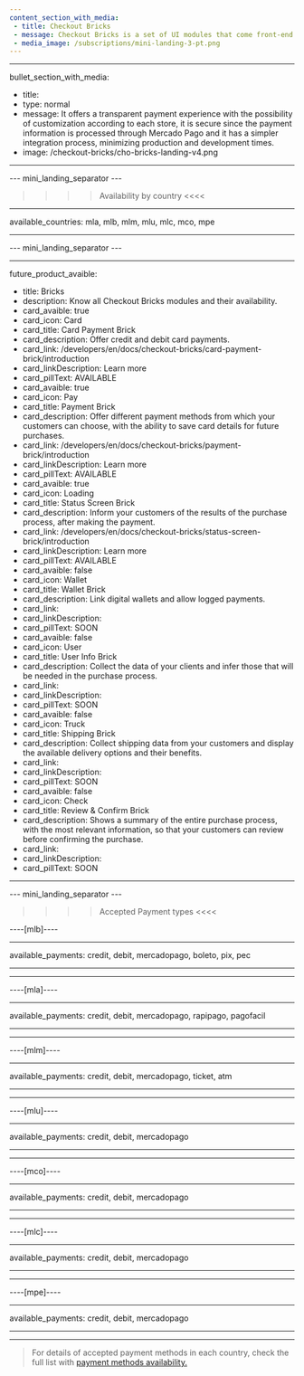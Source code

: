 ```yaml
---
content_section_with_media: 
 - title: Checkout Bricks
 - message: Checkout Bricks is a set of UI modules that come front-end ready and optimized for better usability and conversion. Each Brick can be used independently or together, forming the experience of a complete checkout.
 - media_image: /subscriptions/mini-landing-3-pt.png
---
```


---
bullet_section_with_media: 
 - title: 
 - type: normal
 - message: It offers a transparent payment experience with the possibility of customization according to each store, it is secure since the payment information is processed through Mercado Pago and it has a simpler integration process, minimizing production and development times.
 - image: /checkout-bricks/cho-bricks-landing-v4.png
---

--- mini_landing_separator ---

>>>> Availability by country <<<<
---
available_countries: mla, mlb, mlm, mlu, mlc, mco, mpe

---

--- mini_landing_separator ---

---
future_product_avaible: 
 - title: Bricks
 - description: Know all Checkout Bricks modules and their availability.
 - card_avaible: true
 - card_icon: Card
 - card_title: Card Payment Brick
 - card_description: Offer credit and debit card payments.
 - card_link: /developers/en/docs/checkout-bricks/card-payment-brick/introduction
 - card_linkDescription: Learn more
 - card_pillText: AVAILABLE
 - card_avaible: true
 - card_icon: Pay
 - card_title: Payment Brick
 - card_description: Offer different payment methods from which your customers can choose, with the ability to save card details for future purchases.
 - card_link: /developers/en/docs/checkout-bricks/payment-brick/introduction
 - card_linkDescription: Learn more
 - card_pillText: AVAILABLE
  - card_avaible: true
 - card_icon: Loading
 - card_title: Status Screen Brick
 - card_description: Inform your customers of the results of the purchase process, after making the payment. 
 - card_link: /developers/en/docs/checkout-bricks/status-screen-brick/introduction
 - card_linkDescription: Learn more
 - card_pillText: AVAILABLE
 - card_avaible: false
 - card_icon: Wallet
 - card_title: Wallet Brick
 - card_description: Link digital wallets and allow logged payments. 
 - card_link:
 - card_linkDescription:
 - card_pillText: SOON
 - card_avaible: false
 - card_icon: User
 - card_title: User Info Brick
 - card_description: Collect the data of your clients and infer those that will be needed in the purchase process.
 - card_link:
 - card_linkDescription:
 - card_pillText: SOON
 - card_avaible: false
 - card_icon: Truck
 - card_title: Shipping Brick
 - card_description: Collect shipping data from your customers and display the available delivery options and their benefits.
 - card_link:
 - card_linkDescription:
 - card_pillText: SOON
 - card_avaible: false
 - card_icon: Check
 - card_title: Review & Confirm Brick
 - card_description: Shows a summary of the entire purchase process, with the most relevant information, so that your customers can review before confirming the purchase.
 - card_link:
 - card_linkDescription:
 - card_pillText: SOON
---

--- mini_landing_separator ---
>>>>  Accepted Payment types <<<<

----[mlb]----

---
available_payments: credit, debit, mercadopago, boleto, pix, pec

---

------------

----[mla]---- 

---
available_payments: credit, debit, mercadopago, rapipago, pagofacil

---
------------

----[mlm]---- 

---
available_payments: credit, debit, mercadopago, ticket, atm

---
------------

----[mlu]---- 

---
available_payments: credit, debit, mercadopago

---
------------

----[mco]---- 

---
available_payments: credit, debit, mercadopago

---
------------

----[mlc]---- 

---
available_payments: credit, debit, mercadopago

---
------------

----[mpe]---- 

---
available_payments: credit, debit, mercadopago

---
------------

> For details of accepted payment methods in each country, check the full list with [payment methods availability.](/developers/en/docs/sales-processing/payment-methods)
